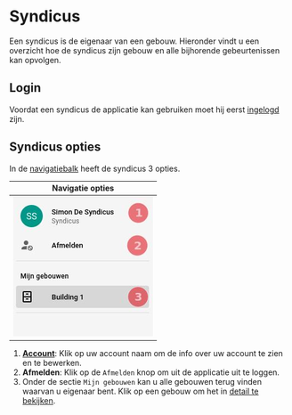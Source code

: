 # Syndicus
Een syndicus is de eigenaar van een gebouw. Hieronder vindt u een overzicht hoe de syndicus
zijn gebouw en alle bijhorende gebeurtenissen kan opvolgen.

## Login
Voordat een syndicus de applicatie kan gebruiken moet hij eerst [ingelogd](../pages/account/login.md) zijn.

## Syndicus opties
In de [navigatiebalk](../navbar.md#superstudent-syndicus-admin) heeft de syndicus 3 opties.

|        Navigatie opties         |
|:-------------------------------:|
| ![](../assets/syndicus_nav.jpg) |

1. [**Account**](../pages/account/account.md): Klik op uw account naam om de info over uw account te zien en te bewerken.
2. **Afmelden**: Klik op de `Afmelden` knop om uit de applicatie uit te loggen.
3. Onder de sectie `Mijn gebouwen` kan u alle gebouwen terug vinden waarvan u eigenaar bent.
Klik op een gebouw om het in [detail te bekijken](../pages/detail/gebouw.md).
